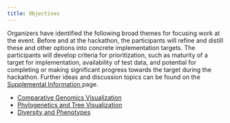 ```yaml
---
title: Objectives
---
```


Organizers have identified the following broad themes for focusing work
at the event. Before and at the hackathon, the participants will refine
and distill these and other options into concrete implementation
targets. The participants will develop criteria for prioritization, such
as maturity of a target for implementation, availability of test data,
and potential for completing or making significant progress towards the
target during the hackathon. Further ideas and discussion topics can be
found on the [ Supplemental Information
](gmod:GMOD_Evo_Hackathon_Proposal_Supplemental_Information "wikilink")
page.

-   [Comparative Genomics
    Visualization](Comparative_Genomics_Visualization "wikilink")
-   [Phylogenetics and Tree
    Visualization](Phylogenetics_and_Tree_Visualization "wikilink")
-   [Diversity and Phenotypes](Diversity_and_Phenotypes "wikilink")

